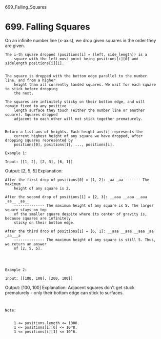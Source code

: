 699_Falling_Squares
# 699. Falling Squares

On an infinite number line (x-axis), we drop given squares in the order they are given.

    The i-th square dropped (positions[i] = (left, side_length)) is a
        square with the left-most point being positions[i][0] and sidelength positions[i][1].
    

    The square is dropped with the bottom edge parallel to the number line, and from a higher
        height than all currently landed squares. We wait for each square to stick before dropping
        the next.

    The squares are infinitely sticky on their bottom edge, and will remain fixed to any positive
        length surface they touch (either the number line or another square). Squares dropped
        adjacent to each other will not stick together prematurely.
     

    Return a list ans of heights. Each height ans[i] represents the
        current highest height of any square we have dropped, after dropping squares represented by
        positions[0], positions[1], ..., positions[i].

    Example 1:

    Input: [[1, 2], [2, 3], [6, 1]]
Output: [2, 5, 5]
Explanation:

    After the first drop of positions[0] = [1, 2]: _aa _aa ------- The maximum
        height of any square is 2.

    After the second drop of positions[1] = [2, 3]: __aaa __aaa __aaa _aa__ _aa__
        -------------- The maximum height of any square is 5. The larger square stays on top
        of the smaller square despite where its center of gravity is, because squares are infinitely
        sticky on their bottom edge.

    After the third drop of positions[1] = [6, 1]: __aaa __aaa __aaa _aa _aa___a
        -------------- The maximum height of any square is still 5. Thus, we return an answer
        of [2, 5, 5].

     
     

    Example 2:

    Input: [[100, 100], [200, 100]]
Output: [100, 100]
Explanation: Adjacent squares don't get stuck prematurely - only their bottom edge can stick to surfaces.

     

    Note:

    
        1 <= positions.length <= 1000.
        1 <= positions[i][0] <= 10^8.
        1 <= positions[i][1] <= 10^6.